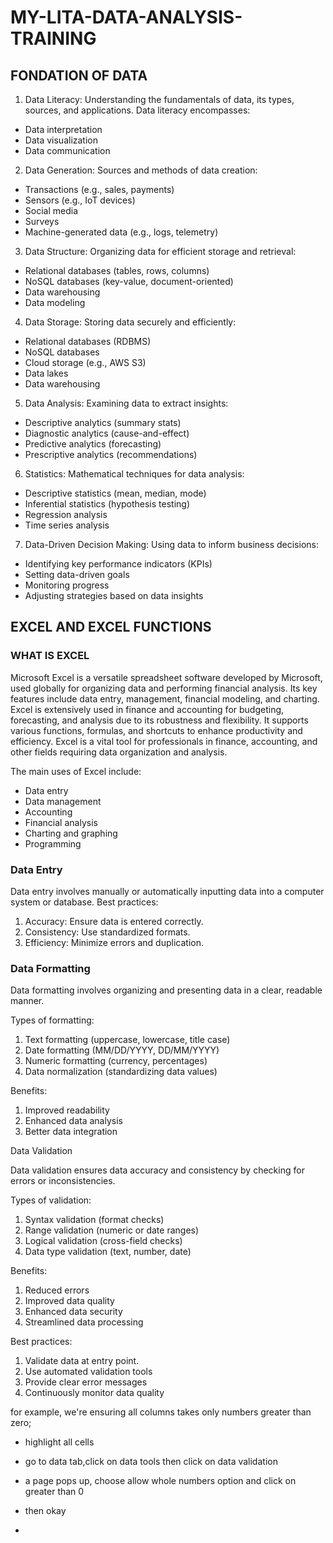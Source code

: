 # MY-LITA-DATA-ANALYSIS-TRAINING
## FONDATION OF DATA
1. Data Literacy: Understanding the fundamentals of data, its types, sources, and applications. Data literacy encompasses:

- Data interpretation
- Data visualization
- Data communication

2. Data Generation: Sources and methods of data creation:

- Transactions (e.g., sales, payments)
- Sensors (e.g., IoT devices)
- Social media
- Surveys
- Machine-generated data (e.g., logs, telemetry)

3. Data Structure: Organizing data for efficient storage and retrieval:

- Relational databases (tables, rows, columns)
- NoSQL databases (key-value, document-oriented)
- Data warehousing
- Data modeling

4. Data Storage: Storing data securely and efficiently:

- Relational databases (RDBMS)
- NoSQL databases
- Cloud storage (e.g., AWS S3)
- Data lakes
- Data warehousing

5. Data Analysis: Examining data to extract insights:

- Descriptive analytics (summary stats)
- Diagnostic analytics (cause-and-effect)
- Predictive analytics (forecasting)
- Prescriptive analytics (recommendations)

6. Statistics: Mathematical techniques for data analysis:

- Descriptive statistics (mean, median, mode)
- Inferential statistics (hypothesis testing)
- Regression analysis
- Time series analysis

7. Data-Driven Decision Making: Using data to inform business decisions:

- Identifying key performance indicators (KPIs)
- Setting data-driven goals
- Monitoring progress
- Adjusting strategies based on data insights



## EXCEL AND EXCEL FUNCTIONS 
### WHAT IS EXCEL

Microsoft Excel is a versatile spreadsheet software developed by Microsoft, used globally for organizing data and performing financial analysis. Its key features include data entry, management, financial modeling, and charting. Excel is extensively used in finance and accounting for budgeting, forecasting, and analysis due to its robustness and flexibility. It supports various functions, formulas, and shortcuts to enhance productivity and efficiency. Excel is a vital tool for professionals in finance, accounting, and other fields requiring data organization and analysis.

The main uses of Excel include:

- Data entry
- Data management
- Accounting
- Financial analysis
- Charting and graphing
- Programming

### Data Entry

Data entry involves manually or automatically inputting data into a computer system or database. Best practices:

1. Accuracy: Ensure data is entered correctly.
2. Consistency: Use standardized formats.
3. Efficiency: Minimize errors and duplication.

### Data Formatting

Data formatting involves organizing and presenting data in a clear, readable manner.

Types of formatting:

1. Text formatting (uppercase, lowercase, title case)
2. Date formatting (MM/DD/YYYY, DD/MM/YYYY)
3. Numeric formatting (currency, percentages)
4. Data normalization (standardizing data values)

Benefits:

1. Improved readability
2. Enhanced data analysis
3. Better data integration

Data Validation

Data validation ensures data accuracy and consistency by checking for errors or inconsistencies.

Types of validation:

1. Syntax validation (format checks)
2. Range validation (numeric or date ranges)
3. Logical validation (cross-field checks)
4. Data type validation (text, number, date)


Benefits:

1. Reduced errors
2. Improved data quality
3. Enhanced data security
4. Streamlined data processing

Best practices:

1. Validate data at entry point.
2. Use automated validation tools 
3. Provide clear error messages
4. Continuously monitor data quality
   
for example, we're ensuring all columns takes only numbers greater than zero;
- highlight all cells
- go to data tab,click on data tools then click on data validation
- a page pops up, choose allow whole numbers option and click on greater than 0
- then okay






- 
